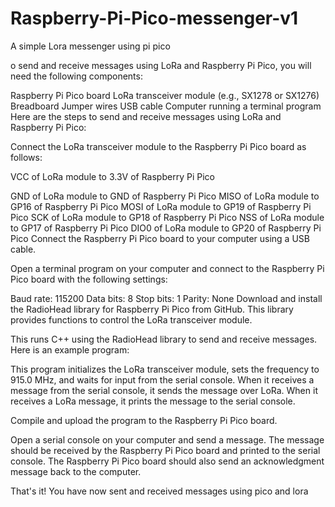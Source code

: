 # Raspberry-Pi-Pico-messenger-v1
A simple Lora messenger using pi pico 

o send and receive messages using LoRa and Raspberry Pi Pico, you will need the following components:

Raspberry Pi Pico board
LoRa transceiver module (e.g., SX1278 or SX1276)
Breadboard
Jumper wires
USB cable
Computer running a terminal program
Here are the steps to send and receive messages using LoRa and Raspberry Pi Pico:

Connect the LoRa transceiver module to the Raspberry Pi Pico board as follows:

VCC of LoRa module to 3.3V of Raspberry Pi Pico

GND of LoRa module to GND of Raspberry Pi Pico
MISO of LoRa module to GP16 of Raspberry Pi Pico
MOSI of LoRa module to GP19 of Raspberry Pi Pico
SCK of LoRa module to GP18 of Raspberry Pi Pico
NSS of LoRa module to GP17 of Raspberry Pi Pico
DIO0 of LoRa module to GP20 of Raspberry Pi Pico
Connect the Raspberry Pi Pico board to your computer using a USB cable.

Open a terminal program on your computer and connect to the Raspberry Pi Pico board with the following settings:

Baud rate: 115200
Data bits: 8
Stop bits: 1
Parity: None
Download and install the RadioHead library for Raspberry Pi Pico from GitHub. This library provides functions to control the LoRa transceiver module.

This runs C++ using the RadioHead library to send and receive messages. Here is an example program:


This program initializes the LoRa transceiver module, sets the frequency to 915.0 MHz, and waits for input from the serial console. When it receives a message from the serial console, it sends the message over LoRa. When it receives a LoRa message, it prints the message to the serial console.

Compile and upload the program to the Raspberry Pi Pico board.

Open a serial console on your computer and send a message. The message should be received by the Raspberry Pi Pico board and printed to the serial console. The Raspberry Pi Pico board should also send an acknowledgment message back to the computer.

That's it! You have now sent and received messages using pico and lora



